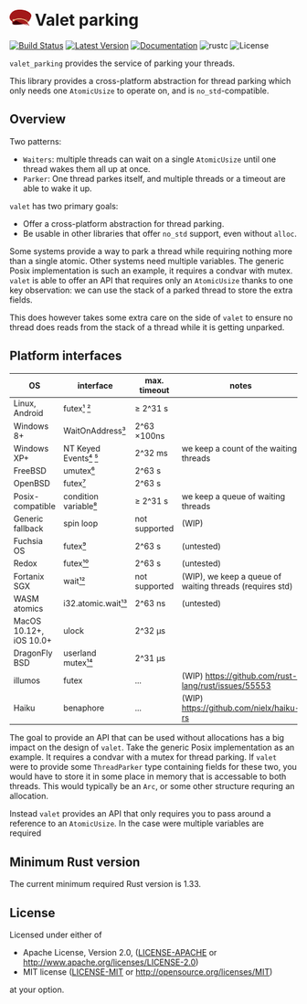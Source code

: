 # <img src="logo.svg" alt="" height="28px"> Valet parking

[![Build Status]][travis-ci.org] [![Latest Version]][crates.io] [![Documentation]][docs.rs] ![rustc] ![License]

`valet_parking` provides the service of parking your threads.

This library provides a cross-platform abstraction for thread parking which only needs one `AtomicUsize`
to operate on, and is `no_std`-compatible.

## Overview

Two patterns:
- `Waiters`: multiple threads can wait on a single `AtomicUsize` until one thread wakes them all up at once.
- `Parker`: One thread parkes itself, and multiple threads or a timeout are able to wake it up.

`valet` has two primary goals:
- Offer a cross-platform abstraction for thread parking.
- Be usable in other libraries that offer `no_std` support, even without `alloc`.

Some systems provide a way to park a thread while requiring nothing more than a single atomic. Other systems need multiple variables. The generic Posix implementation is such an example, it requires a condvar with mutex. `valet` is able to offer an API that requires only an `AtomicUsize` thanks to one key observation: we can use the stack of a parked thread to store the extra fields.

This does however takes some extra care on the side of `valet` to ensure no thread does reads from the stack of a thread while it is getting unparked.

## Platform interfaces

| OS                      | interface               | max. timeout  | notes
|-------------------------|-------------------------|---------------|----------------------------------
| Linux, Android          | futex[¹] [²]            | ≥ 2^31 s      |
| Windows 8+              | WaitOnAddress[³]        | 2^63 ×100ns   |
| Windows XP+             | NT Keyed Events[⁴] [⁵]  | 2^32 ms       | we keep a count of the waiting threads
| FreeBSD                 | umutex[⁶]               | 2^63 s        |
| OpenBSD                 | futex[⁷]                | 2^63 s        |
| Posix-compatible        | condition variable[⁸]   | ≥ 2^31 s      | we keep a queue of waiting threads
| Generic fallback        | spin loop               | not supported | (WIP)
| Fuchsia OS              | futex[⁹]                | 2^63 s        | (untested)
| Redox                   | futex[¹⁰]               | 2^63 s        | (untested)
| Fortanix SGX            | wait[¹²]                | not supported | (WIP), we keep a queue of waiting threads (requires std)
| WASM atomics            | i32.atomic.wait[¹³]     | 2^63 ns       | (untested)
| MacOS 10.12+, iOS 10.0+ | ulock                   | 2^32 μs       |
| DragonFly BSD           | userland mutex[¹⁴]      | 2^31 μs       |
| illumos                 | futex                   | ...           | (WIP) https://github.com/rust-lang/rust/issues/55553
| Haiku                   | benaphore               | ...           | (WIP) https://github.com/nielx/haiku-rs

The goal to provide an API that can be used without allocations has a big impact on the design of `valet`. Take the generic Posix implementation as an example. It requires a condvar with a mutex for thread parking. If `valet` were to provide some `ThreadParker` type containing fields for these two, you would have to store it in some place in memory that is accessable to both threads. This would typically be an `Arc`, or some other structure requring an allocation.

Instead `valet` provides an API that only requires you to pass around a reference to an `AtomicUsize`.
In the case were multiple variables are required


## Minimum Rust version

The current minimum required Rust version is 1.33.

## License

Licensed under either of

 * Apache License, Version 2.0, ([LICENSE-APACHE](LICENSE-APACHE) or http://www.apache.org/licenses/LICENSE-2.0)
 * MIT license ([LICENSE-MIT](LICENSE-MIT) or http://opensource.org/licenses/MIT)

at your option.


[Build Status]: https://travis-ci.org/pitdicker/valet_parking.svg?branch=master
[travis-ci.org]: https://travis-ci.org/pitdicker/valet_parking
[Latest version]: https://img.shields.io/crates/v/rand.svg
[crates.io]: https://crates.io/crates/valet_parking
[Documentation]: https://docs.rs/valet_parking/badge.svg
[docs.rs]: https://docs.rs/valet_parking
[rustc]: https://img.shields.io/badge/rustc-1.33+-blue.svg
[License]: https://img.shields.io/crates/l/valet_parking.svg

[¹]: http://man7.org/linux/man-pages/man2/futex.2.html
[²]: https://www.akkadia.org/drepper/futex.pdf
[³]: https://docs.microsoft.com/en-us/windows/win32/api/synchapi/nf-synchapi-waitonaddress
[⁴]: http://locklessinc.com/articles/keyed_events/
[⁵]: http://joeduffyblog.com/2006/11/28/windows-keyed-events-critical-sections-and-new-vista-synchronization-features/
[⁶]: https://www.freebsd.org/cgi/man.cgi?query=_umtx_op
[⁷]: https://man.openbsd.org/futex
[⁸]: https://pubs.opengroup.org/onlinepubs/7908799/xsh/pthread_cond_wait.html
[⁹]: https://fuchsia.dev/fuchsia-src/reference/syscalls/futex_wait
[¹⁰]: https://doc.redox-os.org/kernel/kernel/syscall/futex/index.html
[¹¹]: https://nuxi.nl/blog/2016/06/22/cloudabi-futexes.html
[¹²]: https://docs.rs/fortanix-sgx-abi/0.3.3/fortanix_sgx_abi/struct.Usercalls.html#tcs-event-queues
[¹³]: https://github.com/WebAssembly/threads/blob/master/proposals/threads/Overview.md#wait
[¹⁴]: http://man.dragonflybsd.org/?command=umtx
